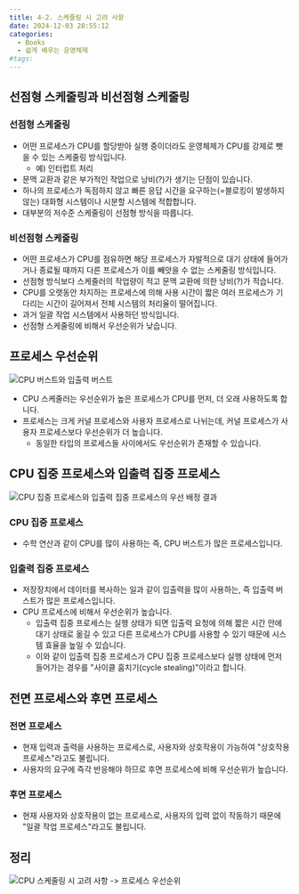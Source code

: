 ```yaml
---
title: 4-2. 스케줄링 시 고려 사항
date: 2024-12-03 20:55:12
categories:
  - Books
  - 쉽게 배우는 운영체제
#tags:
---
```

## 선점형 스케줄링과 비선점형 스케줄링

### 선점형 스케줄링

- 어떤 프로세스가 CPU를 할당받아 실행 중이더라도 운영체제가 CPU를 강제로 뺏을 수 있는 스케줄링 방식입니다.
  - 예) 인터럽트 처리
- 문맥 교환과 같은 부가적인 작업으로 낭비(?)가 생기는 단점이 있습니다.
- 하나의 프로세스가 독점하지 않고 빠른 응답 시간을 요구하는(=블로킹이 발생하지 않는) 대화형 시스템이나 시분할 시스템에 적합합니다.
- 대부분의 저수준 스케줄링이 선점형 방식을 따릅니다.

### 비선점형 스케줄링

- 어떤 프로세스가 CPU를 점유하면 해당 프로세스가 자발적으로 대기 상태에 들어가거나 종료될 때까지 다른 프로세스가 이를 빼앗을 수 없는 스케줄링 방식입니다.
- 선점형 방식보다 스케줄러의 작업량이 적고 문맥 교환에 의한 낭비(?)가 적습니다.
- CPU를 오랫동안 차지하는 프로세스에 의해 사용 시간이 짧은 여러 프로세스가 기다리는 시간이 길어져서 전체 시스템의 처리율이 떨어집니다.
- 과거 일괄 작업 시스템에서 사용하던 방식입니다.
- 선점형 스케줄링에 비해서 우선순위가 낮습니다.

## 프로세스 우선순위

![CPU 버스트와 입출력 버스트](/images/cpu_burst_io_burst.png)

- CPU 스케줄러는 우선순위가 높은 프로세스가 CPU를 먼저, 더 오래 사용하도록 합니다.
- 프로세스는 크게 커널 프로세스와 사용자 프로세스로 나뉘는데, 커널 프로세스가 사용자 프로세스보다 우선순위가 더 높습니다.
  - 동일한 타입의 프로세스들 사이에서도 우선순위가 존재할 수 있습니다.

## CPU 집중 프로세스와 입출력 집중 프로세스

![CPU 집중 프로세스와 입출력 집중 프로세스의 우선 배정 결과](/images/cpu_focus_io_focus.png)

### CPU 집중 프로세스

- 수학 연산과 같이 CPU를 많이 사용하는 즉, CPU 버스트가 많은 프로세스입니다.

### 입출력 집중 프로세스

- 저장장치에서 데이터를 복사하는 일과 같이 입출력을 많이 사용하는, 즉 입출력 버스트가 많은 프로세스입니다.
- CPU 프로세스에 비해서 우선순위가 높습니다.
  - 입출력 집중 프로세스는 실행 상태가 되면 입출력 요청에 의해 짧은 시간 안에 대기 상태로 옮길 수 있고 다른 프로세스가 CPU를 사용할 수 있기 때문에 시스템 효율을 높일 수 있습니다. 
  - 이와 같이 입출력 집중 프로세스가 CPU 집중 프로세스보다 실행 상태에 먼저 들어가는 경우를 "사이클 훔치기(cycle stealing)"이라고 합니다.

## 전면 프로세스와 후면 프로세스

### 전면 프로세스

- 현재 입력과 출력을 사용하는 프로세스로, 사용자와 상호작용이 가능하여 "상호작용 프로세스"라고도 불립니다.
- 사용자의 요구에 즉각 반응해야 하므로 후면 프로세스에 비해 우선순위가 높습니다.

### 후면 프로세스

- 현재 사용자와 상호작용이 없는 프로세스로, 사용자의 입력 없이 작동하기 때문에 "일괄 작업 프로세스"라고도 불립니다.

## 정리

![CPU 스케줄링 시 고려 사항 -> 프로세스 우선순위](/images/cpu_scheduling_consideration.png)